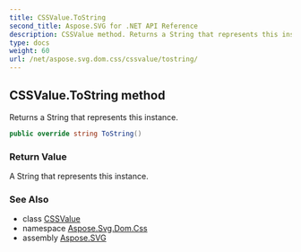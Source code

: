 ```yaml
---
title: CSSValue.ToString
second_title: Aspose.SVG for .NET API Reference
description: CSSValue method. Returns a String that represents this instance
type: docs
weight: 60
url: /net/aspose.svg.dom.css/cssvalue/tostring/
---
```

## CSSValue.ToString method

Returns a String that represents this instance.

```csharp
public override string ToString()
```

### Return Value

A String that represents this instance.

### See Also

* class [CSSValue](../)
* namespace [Aspose.Svg.Dom.Css](../../cssvalue/)
* assembly [Aspose.SVG](../../../)
